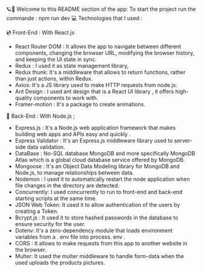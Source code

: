 🪐🔬 Welcome to this README section of the app:
To start the project run the commande : npm run dev
💻 Technologies that I used :

💿 Front-End : With React.js

- React Router DOM : It allows the app to navigate between different components, changing the browser URL, modifying the browser history, and keeping the UI state in sync.
- Redux : I used it as state management library,
- Redux thunk: It's a middleware that allows to return functions, rather than just actions, within Redux.
- Axios: It's a JS library used to make HTTP requests from node.js.
- Ant Design : I used ant design that is a React UI library , it offers high-quality components to work with.
- Framer-motion : It's a package to create animations.

📀 Back-End : With Node.js ;

- Express.js : It's a Node.js web application framework that makes building web apps and APIs easy and quickly .
- Express Validator : It's an Express.js middleware library used to server-side data validation.
- DataBase : No-SQL database MongoDB and more specifically MongoDB Atlas which is a global cloud database service offered by MongoDB.
- Mongoose : It's an Object Data Modeling library for MongoDB and Node.js, to manage relationships between data.
- Nodemon : I used it to automatically restart the node application when file changes in the directory are detected.
- Concurrently: I used concurrently to run to front-end and back-end starting scripts at the same time.
- JSON Web Token: It used it to allow authentication of the users by creating a Token.
- Bcrypt.js : It used it to store hashed passwords in the database to ensure security for the user.
- Dotenv: It's a zero-dependency module that loads environment variables from a . env file into process. env .
- CORS : It allows to make requests from this app to another website in the browser.
- Multer: It used the multer middleware to handle form-data when the used uploads the products pictures.
